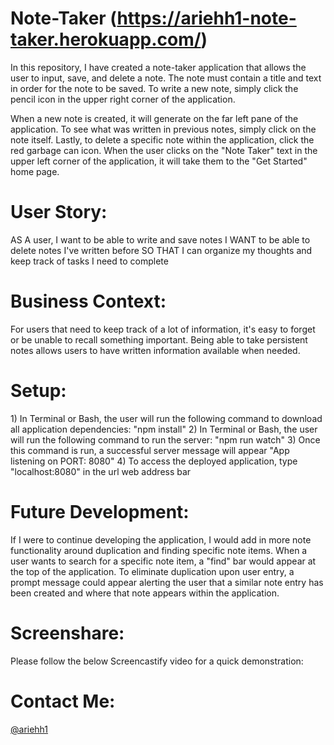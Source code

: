 # Note-Taker (https://ariehh1-note-taker.herokuapp.com/)

In this repository, I have created a note-taker application that allows the user to input, save, and delete a note. The note must contain a title and text in order for the note to be saved. To write a new note, simply click the pencil icon in the upper right corner of the application.

When a new note is created, it will generate on the far left pane of the application. To see what was written in previous notes, simply click on the note itself. Lastly, to delete a specific note within the application, click the red garbage can icon. When the user clicks on the "Note Taker" text in the upper left corner of the application, it will take them to the "Get Started" home page.

<h1>User Story:</h1>
AS A user, I want to be able to write and save notes
I WANT to be able to delete notes I've written before
SO THAT I can organize my thoughts and keep track of tasks I need to complete

<h1>Business Context:</h1>
For users that need to keep track of a lot of information, it's easy to forget or be unable to recall something important. Being able to take persistent notes allows users to have written information available when needed.

<h1>Setup:</h1>
1) In Terminal or Bash, the user will run the following command to download all application dependencies: "npm install"
2) In Terminal or Bash, the user will run the following command to run the server: "npm run watch"
3) Once this command is run, a successful server message will appear "App listening on PORT: 8080"
4) To access the deployed application, type "localhost:8080" in the url web address bar

<h1>Future Development:</h1>
If I were to continue developing the application, I would add in more note functionality around duplication and finding specific note items. When a user wants to search for a specific note item, a "find" bar would appear at the top of the application. To eliminate duplication upon user entry, a prompt message could appear alerting the user that a similar note entry has been created and where that note appears within the application.

<h1>Screenshare:</h1>
Please follow the below Screencastify video for a quick demonstration:

<h1>Contact Me:</h1>

[@ariehh1](https://github.com/ariehh1)
